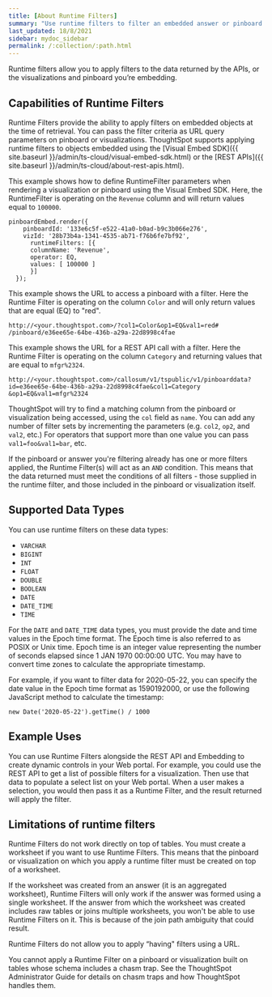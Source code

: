 ```yaml
---
title: [About Runtime Filters]
summary: "Use runtime filters to filter an embedded answer or pinboard."
last_updated: 18/8/2021
sidebar: mydoc_sidebar
permalink: /:collection/:path.html
---
```

Runtime filters allow you to apply filters to the data returned by the APIs, or the visualizations and pinboard you’re embedding.

## Capabilities of Runtime Filters

Runtime Filters provide the ability to apply filters on embedded objects at the time of retrieval. You can pass the filter criteria as URL query parameters on pinboard or visualizations. ThoughtSpot supports applying runtime filters to objects embedded using the
[Visual Embed SDK]({{ site.baseurl }}/admin/ts-cloud/visual-embed-sdk.html) or the [REST APIs]({{ site.baseurl }}/admin/ts-cloud/about-rest-apis.html).  

This example shows how to define RuntimeFilter parameters when rendering a visualization or pinboard using the Visual Embed SDK. Here, the RuntimeFilter is operating on the `Revenue` column and will return values equal to `100000`.

```
pinboardEmbed.render({
    pinboardId: '133e6c5f-e522-41a0-b0ad-b9c3b066e276',
    vizId: '28b73b4a-1341-4535-ab71-f76b6fe7bf92',
      runtimeFilters: [{
      columnName: 'Revenue',
      operator: EQ,
      values: [ 100000 ]
      }]
  });
```
This example shows the URL to access a pinboard with a filter. Here the Runtime
Filter is operating on the column `Color` and will only return values that are equal (EQ) to "red".

```
http://<your.thoughtspot.com>/?col1=Color&op1=EQ&val1=red#
/pinboard/e36ee65e-64be-436b-a29a-22d8998c4fae
```

This example shows the URL for a REST API call with a filter. Here the Runtime Filter is operating on the column `Category` and returning values that are equal
to `mfgr%2324`.

```
http://<your.thoughtspot.com>/callosum/v1/tspublic/v1/pinboarddata?
id=e36ee65e-64be-436b-a29a-22d8998c4fae&col1=Category
&op1=EQ&val1=mfgr%2324
```

ThoughtSpot will try to find a matching column from the pinboard or
visualization being accessed, using the `col` field as `name`. You can add any
number of filter sets by incrementing the parameters (e.g. `col2`, `op2`, and
`val2`, etc.) For operators that support more than one value you can pass
`val1=foo&val1=bar`, etc.

If the pinboard or answer you're filtering already has one or more filters
applied, the Runtime Filter(s) will act as an `AND` condition. This means that
the data returned must meet the conditions of all filters - those supplied in
the runtime filter, and those included in the pinboard or visualization itself.

## Supported Data Types

You can use runtime filters on these data types:

-   `VARCHAR`
-   `BIGINT`
-   `INT`
-   `FLOAT`
-   `DOUBLE`
-   `BOOLEAN`
-   `DATE`
-   `DATE_TIME`
-   `TIME`

For the `DATE` and `DATE_TIME` data types, you must provide the date and time values in the Epoch time format. The Epoch time is also referred to as POSIX or Unix time. Epoch time is an integer value representing the number of seconds elapsed since 1 JAN 1970 00:00:00 UTC. You may have to convert time zones to calculate the appropriate timestamp.

For example, if you want to filter data for 2020-05-22, you can specify the date value in the Epoch time format as 1590192000, or use the following JavaScript method to calculate the timestamp:

```
new Date('2020-05-22').getTime() / 1000
```

## Example Uses

You can use Runtime Filters alongside the REST API and Embedding to create
dynamic controls in your Web portal. For example, you could use the REST API to
get a list of possible filters for a visualization. Then use that data to
populate a select list on your Web portal. When a user makes a selection, you
would then pass it as a Runtime Filter, and the result returned will apply the
filter.

## Limitations of runtime filters

Runtime Filters do not work directly on top of tables. You must create a
worksheet if you want to use Runtime Filters. This means that the pinboard or
visualization on which you apply a runtime filter must be created on top of a
worksheet.

If the worksheet was created from an answer (it is an aggregated
worksheet), Runtime Filters will only work if the answer was formed using a
single worksheet. If the answer from which the worksheet was created includes
raw tables or joins multiple worksheets, you won't be able to use Runtime
Filters on it. This is because of the join path ambiguity that could result.

Runtime Filters do not allow you to apply “having" filters using a URL.

You cannot apply a Runtime Filter on a pinboard or visualization built on tables
whose schema includes a chasm trap. See the ThoughtSpot Administrator Guide for
details on chasm traps and how ThoughtSpot handles them.
